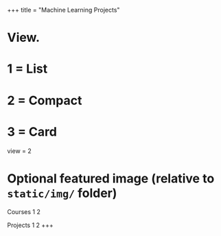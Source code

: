 +++
title = "Machine Learning Projects"

# View.
#   1 = List
#   2 = Compact
#   3 = Card
view = 2

# Optional featured image (relative to `static/img/` folder)

Courses
1 
2 

Projects
1 
2 
+++
